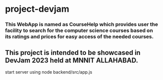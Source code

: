 # project-devjam

### This WebApp is named as CourseHelp which provides user the facility to search for the computer science courses based on its ratings and prices for easy access of the needed courses.

## This project is intended to be showcased in DevJam 2023 held at MNNIT ALLAHABAD.

start server using
node backend/src/app.js
